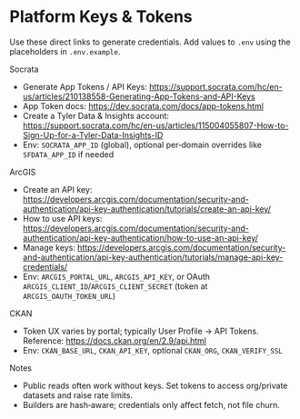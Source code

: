 # Platform Keys & Tokens

Use these direct links to generate credentials. Add values to `.env` using the placeholders in `.env.example`.

Socrata
- Generate App Tokens / API Keys: https://support.socrata.com/hc/en-us/articles/210138558-Generating-App-Tokens-and-API-Keys
- App Token docs: https://dev.socrata.com/docs/app-tokens.html
- Create a Tyler Data & Insights account: https://support.socrata.com/hc/en-us/articles/115004055807-How-to-Sign-Up-for-a-Tyler-Data-Insights-ID
- Env: `SOCRATA_APP_ID` (global), optional per‑domain overrides like `SFDATA_APP_ID` if needed

ArcGIS
- Create an API key: https://developers.arcgis.com/documentation/security-and-authentication/api-key-authentication/tutorials/create-an-api-key/
- How to use API keys: https://developers.arcgis.com/documentation/security-and-authentication/api-key-authentication/how-to-use-an-api-key/
- Manage keys: https://developers.arcgis.com/documentation/security-and-authentication/api-key-authentication/tutorials/manage-api-key-credentials/
- Env: `ARCGIS_PORTAL_URL`, `ARCGIS_API_KEY`, or OAuth `ARCGIS_CLIENT_ID`/`ARCGIS_CLIENT_SECRET` (token at `ARCGIS_OAUTH_TOKEN_URL`)

CKAN
- Token UX varies by portal; typically User Profile → API Tokens. Reference: https://docs.ckan.org/en/2.9/api.html
- Env: `CKAN_BASE_URL`, `CKAN_API_KEY`, optional `CKAN_ORG`, `CKAN_VERIFY_SSL`

Notes
- Public reads often work without keys. Set tokens to access org/private datasets and raise rate limits.
- Builders are hash‑aware; credentials only affect fetch, not file churn.
